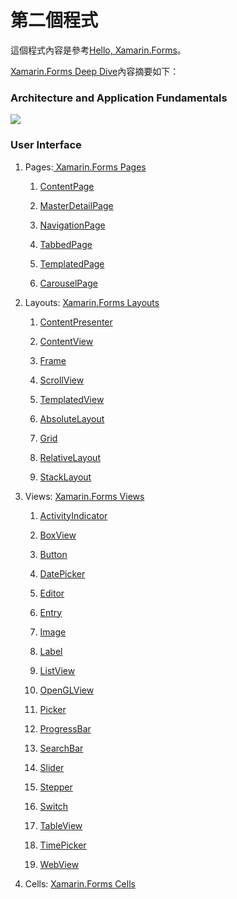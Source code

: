 # 第二個程式

這個程式內容是參考[Hello, Xamarin.Forms](https://developer.xamarin.com/guides/xamarin-forms/getting-started/hello-xamarin-forms/)。

[Xamarin.Forms Deep Dive](https://developer.xamarin.com/guides/xamarin-forms/getting-started/hello-xamarin-forms/deepdive/)內容摘要如下：

### Architecture and Application Fundamentals

![](https://developer.xamarin.com/guides/xamarin-forms/getting-started/hello-xamarin-forms/deepdive/Images/xs/architecture.png)



### User Interface

1. Pages:[ Xamarin.Forms Pages](https://developer.xamarin.com/guides/xamarin-forms/user-interface/controls/pages/)

   1. [ContentPage](http://iosapi.xamarin.com/?link=T%3aXamarin.Forms.ContentPage)

   2. [MasterDetailPage](http://iosapi.xamarin.com/?link=T%3aXamarin.Forms.MasterDetailPage)

   3. [NavigationPage](http://iosapi.xamarin.com/?link=T%3aXamarin.Forms.NavigationPage)

   4. [TabbedPage](http://iosapi.xamarin.com/?link=T%3aXamarin.Forms.TabbedPage)

   5. [TemplatedPage](https://developer.xamarin.com/api/type/Xamarin.Forms.TemplatedPage/)

   6. [CarouselPage](http://iosapi.xamarin.com/?link=T%3aXamarin.Forms.CarouselPage)

2. Layouts: [Xamarin.Forms Layouts](https://developer.xamarin.com/guides/xamarin-forms/user-interface/controls/layouts/)

   1. [ContentPresenter](https://developer.xamarin.com/api/type/Xamarin.Forms.ContentPresenter/)

   2. [ContentView](http://iosapi.xamarin.com/?link=T%3aXamarin.Forms.ContentView)

   3. [Frame](http://iosapi.xamarin.com/?link=T%3aXamarin.Forms.Frame)

   4. [ScrollView](http://iosapi.xamarin.com/?link=T%3aXamarin.Forms.ScrollView)

   5. [TemplatedView](https://developer.xamarin.com/api/type/Xamarin.Forms.TemplatedView/)

   6. [AbsoluteLayout](http://iosapi.xamarin.com/?link=T%3aXamarin.Forms.AbsoluteLayout)

   7. [Grid](http://iosapi.xamarin.com/?link=T%3aXamarin.Forms.Grid)

   8. [RelativeLayout](http://iosapi.xamarin.com/?link=T%3aXamarin.Forms.RelativeLayout)

   9. [StackLayout](http://iosapi.xamarin.com/?link=T%3aXamarin.Forms.StackLayout)

3. Views: [Xamarin.Forms Views](https://developer.xamarin.com/guides/xamarin-forms/user-interface/controls/views/)

   1. [ActivityIndicator](http://iosapi.xamarin.com/?link=T%3aXamarin.Forms.ActivityIndicator)

   2. [BoxView](http://iosapi.xamarin.com/?link=T%3aXamarin.Forms.BoxView)

   3. [Button](http://iosapi.xamarin.com/?link=T%3aXamarin.Forms.Button)

   4. [DatePicker](http://iosapi.xamarin.com/?link=T%3aXamarin.Forms.DatePicker)

   5. [Editor](http://iosapi.xamarin.com/?link=T%3aXamarin.Forms.Editor)

   6. [Entry](http://iosapi.xamarin.com/?link=T%3aXamarin.Forms.Entry)

   7. [Image](https://developer.xamarin.com/api/type/Xamarin.Forms.Image/)

   8. [Label](http://iosapi.xamarin.com/?link=T%3aXamarin.Forms.Label)

   9. [ListView](https://developer.xamarin.com/api/type/Xamarin.Forms.ListView/)

   10. [OpenGLView](http://iosapi.xamarin.com/?link=T%3aXamarin.Forms.OpenGLView)

   11. [Picker](http://iosapi.xamarin.com/?link=T%3aXamarin.Forms.Picker)

   12. [ProgressBar](http://iosapi.xamarin.com/?link=T%3aXamarin.Forms.ProgressBar)

   13. [SearchBar](http://iosapi.xamarin.com/?link=T%3aXamarin.Forms.SearchBar)

   14. [Slider](http://iosapi.xamarin.com/?link=T%3aXamarin.Forms.Slider)

   15. [Stepper](http://iosapi.xamarin.com/?link=T%3aXamarin.Forms.Stepper)

   16. [Switch](http://iosapi.xamarin.com/?link=T%3aXamarin.Forms.Switch)

   17. [TableView](https://developer.xamarin.com/api/type/Xamarin.Forms.TableView/)

   18. [TimePicker](http://iosapi.xamarin.com/?link=T%3aXamarin.Forms.TimePicker)

   19. [WebView](https://developer.xamarin.com/api/type/Xamarin.Forms.WebView/)

4. Cells: [Xamarin.Forms Cells](https://developer.xamarin.com/guides/xamarin-forms/user-interface/controls/cells/)



